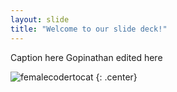 ```yaml
---
layout: slide
title: "Welcome to our slide deck!"
---
```


Caption here
Gopinathan edited here

![femalecodertocat](https://octodex.github.com/images/femalecodertocat.png)
{: .center}
